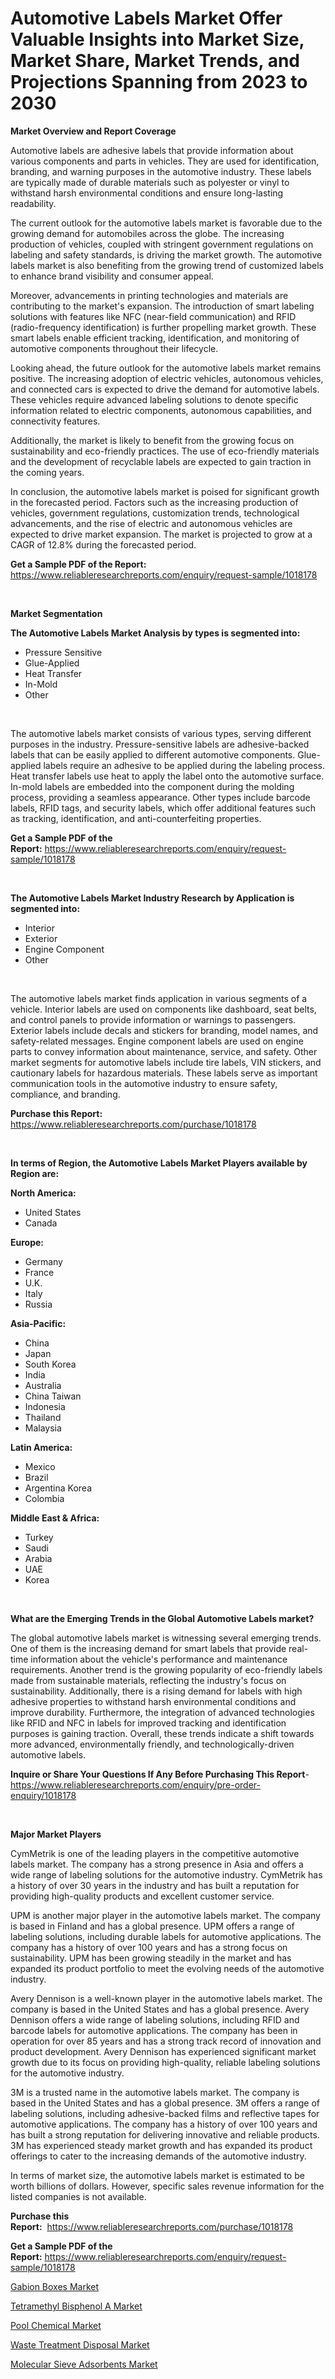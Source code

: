 <p><h1>Automotive Labels Market Offer Valuable Insights into Market Size, Market Share, Market Trends, and Projections Spanning from 2023 to 2030</h1></p><p><strong>Market Overview and Report Coverage</strong></p>
<p><p>Automotive labels are adhesive labels that provide information about various components and parts in vehicles. They are used for identification, branding, and warning purposes in the automotive industry. These labels are typically made of durable materials such as polyester or vinyl to withstand harsh environmental conditions and ensure long-lasting readability.</p><p>The current outlook for the automotive labels market is favorable due to the growing demand for automobiles across the globe. The increasing production of vehicles, coupled with stringent government regulations on labeling and safety standards, is driving the market growth. The automotive labels market is also benefiting from the growing trend of customized labels to enhance brand visibility and consumer appeal.</p><p>Moreover, advancements in printing technologies and materials are contributing to the market's expansion. The introduction of smart labeling solutions with features like NFC (near-field communication) and RFID (radio-frequency identification) is further propelling market growth. These smart labels enable efficient tracking, identification, and monitoring of automotive components throughout their lifecycle.</p><p>Looking ahead, the future outlook for the automotive labels market remains positive. The increasing adoption of electric vehicles, autonomous vehicles, and connected cars is expected to drive the demand for automotive labels. These vehicles require advanced labeling solutions to denote specific information related to electric components, autonomous capabilities, and connectivity features.</p><p>Additionally, the market is likely to benefit from the growing focus on sustainability and eco-friendly practices. The use of eco-friendly materials and the development of recyclable labels are expected to gain traction in the coming years.</p><p>In conclusion, the automotive labels market is poised for significant growth in the forecasted period. Factors such as the increasing production of vehicles, government regulations, customization trends, technological advancements, and the rise of electric and autonomous vehicles are expected to drive market expansion. The market is projected to grow at a CAGR of 12.8% during the forecasted period.</p></p>
<p><strong>Get a Sample PDF of the Report:</strong> <a href="https://www.reliableresearchreports.com/enquiry/request-sample/1018178">https://www.reliableresearchreports.com/enquiry/request-sample/1018178</a></p>
<p>&nbsp;</p>
<p><strong>Market Segmentation</strong></p>
<p><strong>The Automotive Labels Market Analysis by types is segmented into:</strong></p>
<p><ul><li>Pressure Sensitive</li><li>Glue-Applied</li><li>Heat Transfer</li><li>In-Mold</li><li>Other</li></ul></p>
<p>&nbsp;</p>
<p><p>The automotive labels market consists of various types, serving different purposes in the industry. Pressure-sensitive labels are adhesive-backed labels that can be easily applied to different automotive components. Glue-applied labels require an adhesive to be applied during the labeling process. Heat transfer labels use heat to apply the label onto the automotive surface. In-mold labels are embedded into the component during the molding process, providing a seamless appearance. Other types include barcode labels, RFID tags, and security labels, which offer additional features such as tracking, identification, and anti-counterfeiting properties.</p></p>
<p><strong>Get a Sample PDF of the Report:</strong>&nbsp;<a href="https://www.reliableresearchreports.com/enquiry/request-sample/1018178">https://www.reliableresearchreports.com/enquiry/request-sample/1018178</a></p>
<p>&nbsp;</p>
<p><strong>The Automotive Labels Market Industry Research by Application is segmented into:</strong></p>
<p><ul><li>Interior</li><li>Exterior</li><li>Engine Component</li><li>Other</li></ul></p>
<p>&nbsp;</p>
<p><p>The automotive labels market finds application in various segments of a vehicle. Interior labels are used on components like dashboard, seat belts, and control panels to provide information or warnings to passengers. Exterior labels include decals and stickers for branding, model names, and safety-related messages. Engine component labels are used on engine parts to convey information about maintenance, service, and safety. Other market segments for automotive labels include tire labels, VIN stickers, and cautionary labels for hazardous materials. These labels serve as important communication tools in the automotive industry to ensure safety, compliance, and branding.</p></p>
<p><strong>Purchase this Report:</strong>&nbsp; <a href="https://www.reliableresearchreports.com/purchase/1018178">https://www.reliableresearchreports.com/purchase/1018178</a></p>
<p>&nbsp;</p>
<p><strong>In terms of Region, the Automotive Labels Market Players available by Region are:</strong></p>
<p>
    <p> <strong> North America: </strong>
        <ul>
            <li>United States</li>
            <li>Canada</li>
        </ul>
        </p> 
    <p> <strong> Europe: </strong>
        <ul>
            <li>Germany</li>
            <li>France</li>
            <li>U.K.</li>
            <li>Italy</li>
            <li>Russia</li>
        </ul>
        </p> 
    <p> <strong> Asia-Pacific: </strong>
        <ul>
            <li>China</li>
            <li>Japan</li>
            <li>South Korea</li>
            <li>India</li>
            <li>Australia</li>
            <li>China Taiwan</li>
            <li>Indonesia</li>
            <li>Thailand</li>
            <li>Malaysia</li>
        </ul>
        </p> 
    <p> <strong> Latin America: </strong>
        <ul>
            <li>Mexico</li>
            <li>Brazil</li>
            <li>Argentina Korea</li>
            <li>Colombia</li>
        </ul>
        </p> 
    <p> <strong> Middle East & Africa: </strong>
        <ul>
            <li>Turkey</li>
            <li>Saudi</li>
            <li>Arabia</li>
            <li>UAE</li>
            <li>Korea</li>
        </ul>
    </p>
    </p>
<p>&nbsp;</p>
<p><strong>What are the Emerging Trends in the Global Automotive Labels market?</strong></p>
<p><p>The global automotive labels market is witnessing several emerging trends. One of them is the increasing demand for smart labels that provide real-time information about the vehicle's performance and maintenance requirements. Another trend is the growing popularity of eco-friendly labels made from sustainable materials, reflecting the industry's focus on sustainability. Additionally, there is a rising demand for labels with high adhesive properties to withstand harsh environmental conditions and improve durability. Furthermore, the integration of advanced technologies like RFID and NFC in labels for improved tracking and identification purposes is gaining traction. Overall, these trends indicate a shift towards more advanced, environmentally friendly, and technologically-driven automotive labels.</p></p>
<p><strong>Inquire or Share Your Questions If Any Before Purchasing This Report</strong>- <a href="https://www.reliableresearchreports.com/enquiry/pre-order-enquiry/1018178">https://www.reliableresearchreports.com/enquiry/pre-order-enquiry/1018178</a></p>
<p>&nbsp;</p>
<p><strong>Major Market Players</strong></p>
<p><p>CymMetrik is one of the leading players in the competitive automotive labels market. The company has a strong presence in Asia and offers a wide range of labeling solutions for the automotive industry. CymMetrik has a history of over 30 years in the industry and has built a reputation for providing high-quality products and excellent customer service.</p><p>UPM is another major player in the automotive labels market. The company is based in Finland and has a global presence. UPM offers a range of labeling solutions, including durable labels for automotive applications. The company has a history of over 100 years and has a strong focus on sustainability. UPM has been growing steadily in the market and has expanded its product portfolio to meet the evolving needs of the automotive industry.</p><p>Avery Dennison is a well-known player in the automotive labels market. The company is based in the United States and has a global presence. Avery Dennison offers a wide range of labeling solutions, including RFID and barcode labels for automotive applications. The company has been in operation for over 85 years and has a strong track record of innovation and product development. Avery Dennison has experienced significant market growth due to its focus on providing high-quality, reliable labeling solutions for the automotive industry.</p><p>3M is a trusted name in the automotive labels market. The company is based in the United States and has a global presence. 3M offers a range of labeling solutions, including adhesive-backed films and reflective tapes for automotive applications. The company has a history of over 100 years and has built a strong reputation for delivering innovative and reliable products. 3M has experienced steady market growth and has expanded its product offerings to cater to the increasing demands of the automotive industry.</p><p>In terms of market size, the automotive labels market is estimated to be worth billions of dollars. However, specific sales revenue information for the listed companies is not available.</p></p>
<p><strong>Purchase this Report:</strong>&nbsp;&nbsp;<a href="https://www.reliableresearchreports.com/purchase/1018178">https://www.reliableresearchreports.com/purchase/1018178</a></p>
<p></p>
<p><strong>Get a Sample PDF of the Report:</strong>&nbsp;<a href="https://www.reliableresearchreports.com/enquiry/request-sample/1018178">https://www.reliableresearchreports.com/enquiry/request-sample/1018178</a></p>
<p><p><a href="https://github.com/pizolina/Market-Research-Report-List-2/blob/main/gabion-boxes-market.md">Gabion Boxes Market</a></p><p><a href="https://github.com/sofayahoo2023/Market-Research-Report-List-2/blob/main/tetramethyl-bisphenol-a-market.md">Tetramethyl Bisphenol A Market</a></p><p><a href="https://github.com/lbird53714/Market-Research-Report-List-2/blob/main/pool-chemical-market.md">Pool Chemical Market</a></p><p><a href="https://github.com/vimar16th/Market-Research-Report-List-2/blob/main/waste-treatment-disposal-market.md">Waste Treatment Disposal Market</a></p><p><a href="https://github.com/luckyshygirl/Market-Research-Report-List-2/blob/main/molecular-sieve-adsorbents-market.md">Molecular Sieve Adsorbents Market</a></p></p>